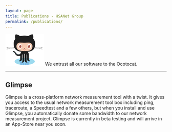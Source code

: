 ```yaml
---
layout: page
title: Publications - HSANet Group 
permalink: /publications/
--- 
```


<a href="https://github.com/HSAnet/"><img height="100" src="/img/Octocat.jpg"/></a> We entrust all our software to the Ocotocat.

<hr/>

## Glimpse

Glimpse is a cross-platform network measurement tool with a twist. It gives you access to the usual network measurement tool box including ping, traceroute, a Speedtest and a few others, but when you install and use Glimpse, you automatically donate some bandwidth to our network measurement project. Glimpse is currently in beta testing and will arrive in an App-Store near you soon.


